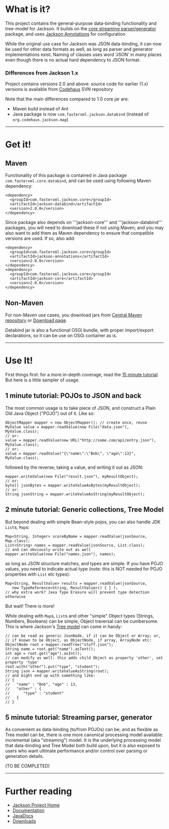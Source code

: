 # What is it?

This project contains the general-purpose data-binding functionality
and tree-model for Jackson. It builds on the
[core streaming parser/generator](/FasterXML/jackson-core) package,
and uses [Jackson Annotations](/FasterXML/jackson-annotations) for
configuration

While the original use case for Jackson was JSON data-binding,
it can now be used for other data formats as well, as long as
parser and generator implementations exist.
Naming of classes uses word 'JSON' in many places even though there is no
actual hard dependency to JSON format.

### Differences from Jackson 1.x

Project contains versions 2.0 and above: source code for earlier (1.x) versions is available from [Codehaus](http://jackson.codehaus.org) SVN repository

Note that the main differences compared to 1.0 core jar are:

* Maven build instead of Ant
* Java package is now `com.fasterxml.jackson.databind` (instead of `org.codehaus.jackson.map`)

-----

# Get it!

## Maven

Functionality of this package is contained in Java package `com.fasterxml.core.databind`, and can be used using following Maven dependency:

    <dependency>
      <groupId>com.fasterxml.jackson.core</groupId>
      <artifactId>jackson-databind</artifactId>
      <version>2.0.0</version>
    </dependency>

Since package also depends on '''jackson-core''' and '''jackson-databind''' packages, you will need to download these if not using Maven; and you may also want to add them as Maven dependency to ensure that compatible versions are used.
If so, also add:

    <dependency>
      <groupId>com.fasterxml.jackson.core</groupId>
      <artifactId>jackson-annotations</artifactId>
      <version>2.0.0</version>
    </dependency>
    <dependency>
      <groupId>com.fasterxml.jackson.core</groupId>
      <artifactId>jackson-core</artifactId>
      <version>2.0.0</version>
    </dependency>

## Non-Maven

For non-Maven use cases, you download jars from [Central Maven repository](http://repo1.maven.org/maven2/com/fasterxml/jackson/core/jackson-databind/) or [Download page](jackson-databind/wiki/JacksonDownload).

Databind jar is also a functional OSGi bundle, with proper import/export declarations, so it can be use on OSGi container as is.

-----

# Use It!

First things first: for a more in-depth coverage, read the [15 minute tutorial](jackson-databind/wiki/Jackson15MinuteTutorial).
But here is a little sampler of usage.

## 1 minute tutorial: POJOs to JSON and back

The most common usage is to take piece of JSON, and construct a Plain Old Java Object ("POJO") out of it. Like so:

    ObjectMapper mapper = new ObjectMapper(); // create once, reuse
    MyValue value = mapper.readValue(new File("data.json"), MyValue.class);
    // or:
    value = mapper.readValue(new URL("http://some.com/api/entry.json"), MyValue.class);
    // or:
    value = mapper.readValue("{\"name\":\"Bob\", \"age\":13}", MyValue.class);

followed by the reverse; taking a value, and writing it out as JSON:

    mapper.writeValue(new File("result.json"), myResultObject);
    // or:
    byte[] jsonBytes = mapper.writeValueAsBytes(myResultObject);
    // or:
    String jsonString = mapper.writeValueAsString(myResultObject);

## 2 minute tutorial: Generic collections, Tree Model

But beyond dealing with simple Bean-style pojos, you can also handle JDK `List`s, `Map`s:

    Map<String, Integer> scoreByName = mapper.readValue(jsonSource, Map.class);
    List<String> names = mapper.readValue(jsonSource, List.class);
    // and can obviously write out as well
    mapper.writeValue(new File("names.json"), names);

as long as JSON structure matches, and types are simple. If you have POJO values, you need to indicate actual type (note: this is NOT needed for POJO properties with `List` etc types):

    Map<String, ResultValue> results = mapper.readValue(jsonSource,
       new TypeReference<String, ResultValue>() { } );
    // why extra work? Java Type Erasure will prevent type detection otherwise

But wait! There is more!

While dealing with `Map`s, `List`s and other "simple" Object types (Strings, Numbers, Booleans) can be simple, Object traversal can be cumbersome.
This is where Jackson's [Tree model](jackson-databind/wiki/JacksonTreeModel) can come in handy:

    // can be read as generic JsonNode, if it can be Object or Array; or,
    // if known to be Object, as ObjectNode, if array, ArrayNode etc:
    ObjectNode root = mapper.readTree("stuff.json");
    String name = root.get("name").asText();
    int age = root.get("age").asInt();
    // can modify as well: this adds child Object as property 'other', set property 'type'
    root.with("other").put("type", "student");
    String json = mapper.writeValueAsString(root);
    // and might end up with something like:
    // {
    //   "name" : "Bob", "age" : 13,
    //   "other" : {
    //      "type" : "student"
    //   {
    // }

## 5 minute tutorial: Streaming parser, generator

As convenient as data-binding (to/from POJOs) can be; and as flexible as Tree model can be, there is one more canonical processing model available: incremental (aka "streaming") model.
It is the underlying processing model that data-binding and Tree Model both build upon, but it is also exposed to users who want ultimate performance and/or control over parsing or generation details.

(TO BE COMPLETED)

----

# Further reading

* [Jackson Project Home](http://wiki.fasterxml.com/JacksonHome)
* [Documentation](http://wiki.fasterxml.com/JacksonDocumentation)
 * [JavaDocs](http://wiki.fasterxml.com/JacksonJavaDocs)
* [Downloads](http://wiki.fasterxml.com/JacksonDownload)

